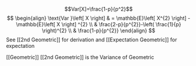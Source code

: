 $$Var[X]=\frac{1-p}{p^2}$$
$$
\begin{align}
	\text{Var }\left[ X \right] & = \mathbb{E}\left[ X^{2} \right] -\mathbb{E}\left[ X \right] ^{2} \\
	& \frac{2-p}{p^{2}}-\left( \frac{1}{p} \right)^{2} \\
	& \frac{1-p}{p^{2}}
\end{align}
$$
See [[2nd Geometric]] for derivation
and [[Expectation Geometric]] for expectation

[[Geometric]]
[[2nd Geometric]] is the Variance of Geometric
